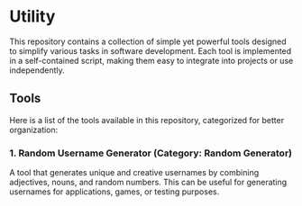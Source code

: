 # Utility

This repository contains a collection of simple yet powerful tools designed to simplify various tasks in software development. Each tool is implemented in a self-contained script, making them easy to integrate into projects or use independently.

## Tools

Here is a list of the tools available in this repository, categorized for better organization:

### 1. **Random Username Generator** (Category: Random Generator)

A tool that generates unique and creative usernames by combining adjectives, nouns, and random numbers. This can be useful for generating usernames for applications, games, or testing purposes.
